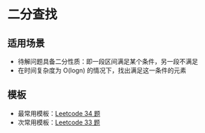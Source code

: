 # 二分查找

## 适用场景

- 待解问题具备二分性质：即一段区间满足某个条件，另一段不满足
- 在时间复杂度为 O(logn) 的情况下，找出满足这一条件的元素

## 模板

- 最常用模板：[Leetcode 34 题](../../solution/34.md)
- 次常用模板：[Leetcode 33 题](../../solution/33.md)

